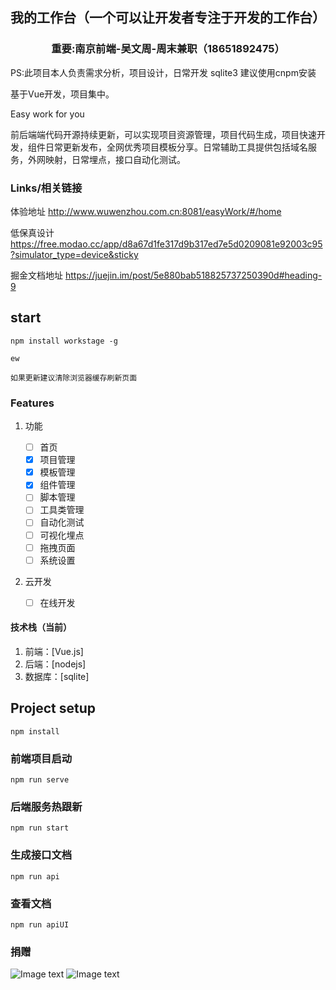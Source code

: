 <h2 align="center">
我的工作台（一个可以让开发者专注于开发的工作台）
</h2>
<h3 align="center">
重要:南京前端-吴文周-周末兼职（18651892475）
</h3>
<p>
  PS:此项目本人负责需求分析，项目设计，日常开发
  sqlite3 建议使用cnpm安装
</p>
<p>
基于Vue开发，项目集中。
</p>
<p>
Easy work for you
</p>
<p>
前后端端代码开源持续更新，可以实现项目资源管理，项目代码生成，项目快速开发，组件日常更新发布，全网优秀项目模板分享。日常辅助工具提供包括域名服务，外网映射，日常埋点，接口自动化测试。
</p>

### Links/相关链接

体验地址 http://www.wuwenzhou.com.cn:8081/easyWork/#/home

低保真设计 https://free.modao.cc/app/d8a67d1fe317d9b317ed7e5d0209081e92003c95?simulator_type=device&sticky

掘金文档地址 https://juejin.im/post/5e880bab518825737250390d#heading-9

## start

```
npm install workstage -g

ew

如果更新建议清除浏览器缓存刷新页面

```

### Features

1. 功能

   - [ ] 首页
   - [x] 项目管理
   - [x] 模板管理
   - [x] 组件管理
   - [ ] 脚本管理
   - [ ] 工具类管理
   - [ ] 自动化测试
   - [ ] 可视化埋点
   - [ ] 拖拽页面
   - [ ] 系统设置

2. 云开发

   - [ ] 在线开发

#### 技术栈（当前）

1. 前端：[Vue.js]
2. 后端：[nodejs]
3. 数据库：[sqlite]

## Project setup

```
npm install
```

### 前端项目启动

```
npm run serve
```

### 后端服务热跟新

```
npm run start
```

### 生成接口文档

```
npm run api
```

### 查看文档

```
npm run apiUI
```

### 捐赠

![Image text](http://www.wuwenzhou.com.cn:9527/ZFB.jpeg)
![Image text](http://www.wuwenzhou.com.cn:9527/WX.jpeg)
